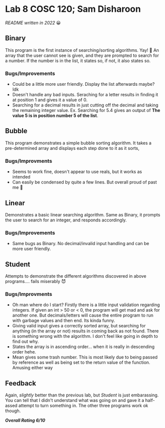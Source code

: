 # Lab 8 COSC 120; Sam Disharoon

*README written in 2022* :grinning:

## Binary

This program is the first instance of searching/sorting algorithms. Yay! :partying_face: An array that the user cannot see is given, and they are prompted to search for a number. If the number is in the list, it states so, if not, it also states so. 

### Bugs/Improvements
- Could be a little more user friendly. Display the list afterwards maybe? Idk
- Doesn't handle any bad inputs. Seraching for a letter results in finding it at position 1 and gives it a value of 0.
- Searching for a decimal results in just cutting off the decimal and taking the remaining integer value. Ex. Searching for 5.4 gives an output of __The value 5 is in position number 5 of the list__. 

## Bubble

This program demonstrates a simple bubble sorting algorithm. It takes a pre-determined array and displays each step done to it as it sorts,

### Bugs/Improvments
- Seems to work fine, doesn't appear to use reals, but it works as intended
- Can easily be condensed by quite a few lines. But overall proud of past me :tada: 

## Linear

Demonstrates a basic linear searching algorithm. Same as Binary, it prompts the user to search for an integer, and responds accordingly. 

### Bugs/Improvements
- Same bugs as Binary. No decimal/invalid input handling and can be more user friendly.

## Student

Attempts to demonstrate the different algorithms discovered in above programs.... fails miserably :smiling_imp:

### Bugs/Improvments
- Oh man where do I start? Firstly there is a little input validation regarding integers. If given an int > 50 or < 0, the program will get mad and ask for another one. But decimals/letters will cause the entire program to run with garbage values and then end. Its kinda funny.
- Giving valid input gives a correctly sorted array, but searching for anything (in the array or not) results in coming back as not found. There is something wrong with the algorithm. I don't feel like going in depth to find out why. 
- States the array is in ascending order... when it is really in descending order hehe.
- Mean gives some trash number. This is most likely due to being passed by reference as well as being set to the return value of the function. Amusing either way

## Feedback

Again, *slightly* better than the previous lab, but *Student* is just embarassing. You can tell that I didn't understand what was going on and gave it a half-assed attempt to turn something in. The other three programs work ok though. 

***Overall Rating 6/10***
